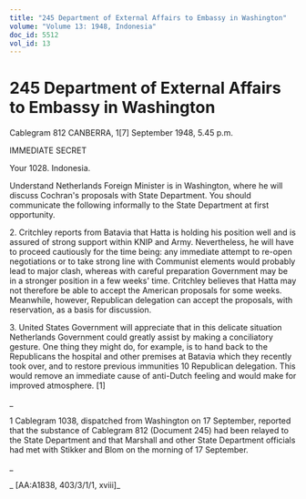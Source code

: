 ```yaml
---
title: "245 Department of External Affairs to Embassy in Washington"
volume: "Volume 13: 1948, Indonesia"
doc_id: 5512
vol_id: 13
---
```


# 245 Department of External Affairs to Embassy in Washington

Cablegram 812 CANBERRA, 1[7] September 1948, 5.45 p.m.

IMMEDIATE SECRET

Your 1028. Indonesia.

Understand Netherlands Foreign Minister is in Washington, where he will discuss Cochran's proposals with State Department. You should communicate the following informally to the State Department at first opportunity.

2\. Critchley reports from Batavia that Hatta is holding his position well and is assured of strong support within KNIP and Army. Nevertheless, he will have to proceed cautiously for the time being: any immediate attempt to re-open negotiations or to take strong line with Communist elements would probably lead to major clash, whereas with careful preparation Government may be in a stronger position in a few weeks' time. Critchley believes that Hatta may not therefore be able to accept the American proposals for some weeks. Meanwhile, however, Republican delegation can accept the proposals, with reservation, as a basis for discussion.

3\. United States Government will appreciate that in this delicate situation Netherlands Government could greatly assist by making a conciliatory gesture. One thing they might do, for example, is to hand back to the Republicans the hospital and other premises at Batavia which they recently took over, and to restore previous immunities 10 Republican delegation. This would remove an immediate cause of anti-Dutch feeling and would make for improved atmosphere. [1]

_

1 Cablegram 1038, dispatched from Washington on 17 September, reported that the substance of Cablegram 812 (Document 245) had been relayed to the State Department and that Marshall and other State Department officials had met with Stikker and Blom on the morning of 17 September.

_

_ [AA:A1838, 403/3/1/1, xviii]_
